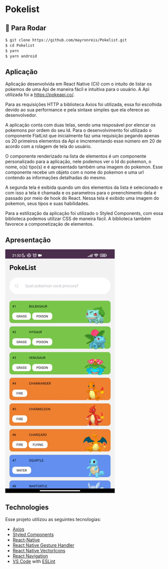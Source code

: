 # Pokelist

## :page_with_curl: Para Rodar
```bash
$ git clone https://github.com/mayronreis/Pokelist.git
$ cd Pokelist
$ yarn
$ yarn android
```
## Aplicação

Aplicação desenvolvida em React Native (Cli) com o intuito de listar os pokemos de uma Api de maneira fácil e intuitiva para o usuário. A Api utilizada foi a https://pokeapi.co/.

Para as requisições HTTP a biblioteca Axios foi utilizada, essa foi escolhida devido ao sua performance e pela sintaxe simples que ela oferece ao desenvolvedor.

A aplicação conta com duas telas, sendo uma resposável por elencar os pokemons por ordem do seu Id. Para o desenvolvimento foi utilizado o componente FlatList que inicialmente faz uma requisição pegando apenas os 20 primeiros elementos da Api e imcrementando esse número em 20 de acordo com a rolagem de tela do usuário.

O componente renderizado na lista de elementos é um componente personalizado para a aplicação, nele podemos ver o Id do pokemon, o nome, o(s) tipo(s) e é apresentado também uma imagem do pokemon. Esse componente recebe um objeto com o nome do pokemon e uma url contendo as informações detalhadas do mesmo.

A segunda tela é exibida quando um dos elementos da lista é selecionado e com isso a tela é chamada e os parametros para o preenchimento dela é passado por meio de hook do React. Nessa tela é exibido uma imagem do pokemon, seus tipos e suas habilidades.

Para a estilização da aplicação foi utilizado o Styled Components, com essa biblioteca podemos utilizar CSS de maneira fácil. A biblioteca também favorece a componetização de elementos.

## Apresentação

![](https://github.com/mayronreis/Pokelist/blob/main/src/assets/pokelist.gif)

## Technologies
Esse projeto utilizou as seguintes tecnologias:
-  [Axios](https://github.com/axios/axios)
-  [Styled Components](https://github.com/styled-components/styled-components)
-  [React-Native](https://facebook.github.io/react-native/)
-  [React Native Gesture Handler](https://kmagiera.github.io/react-native-gesture-handler/)
-  [React Native VectorIcons](https://github.com/oblador/react-native-vector-icons)
-  [React Navigation](https://reactnavigation.org/)
-  [VS Code](https://code.visualstudio.com/) with [ESLint](https://marketplace.visualstudio.com/items?itemName=dbaeumer.vscode-eslint)
